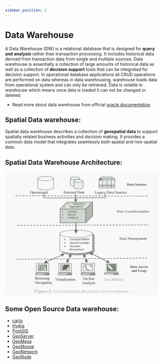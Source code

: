 ```yaml
---
sidebar_position: 2
---
```


# Data Warehouse

A Data Warehouse (DW) is a relational database that is designed for **query and analysis** rather than transaction processing. It includes historical data derived from transaction data from single and multiple sources.
Data warehouse is essentially a collection of large amounts of historical data as well as a collection of **decision support** tools that can be integrated for decision support. In operational database applications all CRUD operations are performed on data whereas in data warehousing, warehouse loads data from operational system and can only be retrieved. Data is volatile in warehouse which means once data is loaded it can not be changed or deleted. 
- Read more about data warehouse from official [oracle documentation](https://www.oracle.com/database/what-is-a-data-warehouse/) 

## Spatial Data warehouse:
Spatial data warehouse describes a collection of **geospatial data** to support spatially related business activities and decision making. It provides a common data model that integrates seamlessly both spatial and non-spatial data.

## Spatial Data Warehouse Architecture:

![Data Warehouse Architecture](./videos/SDW-1.png)

## Some Open Source Data warehouse:

- [carto](https://carto.com/)
- [Hydra](https://hydras.io/)
- [PostGIS](https://postgis.net/)
- [GeoServer](https://geoserver.org/)
- [GeoMesa](https://www.geomesa.org/)
- [GeoMoose](https://www.geomoose.org/)
- [GeoNetwork](https://www.geonetwork-opensource.org/)
- [GeoNode](https://geonode.org/)



